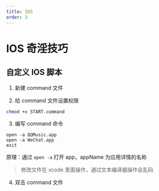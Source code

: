 ```yaml
---
title: IOS
order: 3
---
```


# IOS 奇淫技巧

## 自定义 IOS 脚本

1. 新建 command 文件

2. 给 command 文件设置权限

```bash
chmod +x START.command
```

3. 编写 command 命令

```
open -a QQMusic.app
open -a WeChat.app
exit
```

原理：通过 `open -a` 打开 app，appName 为应用详情的名称

> 修改文件在 xcode 里面操作，通过文本编译器操作会乱码

4. 双击 command 文件